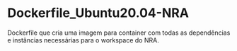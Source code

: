 # Dockerfile_Ubuntu20.04-NRA
Dockerfile que cria uma imagem para container com todas as dependências e instâncias necessárias para o workspace do NRA.
